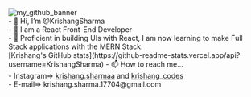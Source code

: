 <img src="https://cdn.discordapp.com/attachments/882108871139811390/940320302561361940/SPRK_default_preset_name_custom_1.png" alt="my_github_banner" />
<br />
- 👋 Hi, I’m @KrishangSharma <br />
- 👀 I am a React Front-End Developer <br />
- 🌱 Proficient in building UIs with React, I am now learning to make Full Stack applications with the MERN Stack. <br />
[Krishang's GitHub stats](https://github-readme-stats.vercel.app/api?username=KrishangSharma)
- 📫 How to reach me... <br />
- Instagram=> <a href="https://instagram.com/krishang.sharmaa" target="_blank">krishang.sharmaa</a> and <a href="https://instagram.com/krishang_codes" target="_blank">krishang_codes</a> <br />
- E-mail=> krishang.sharma.17704@gmail.com <br>


<!---
KrishangSharma/KrishangSharma is a ✨ special ✨ repository because its `README.md` (this file) appears on your GitHub profile.
You can click the Preview link to take a look at your changes.
--->

